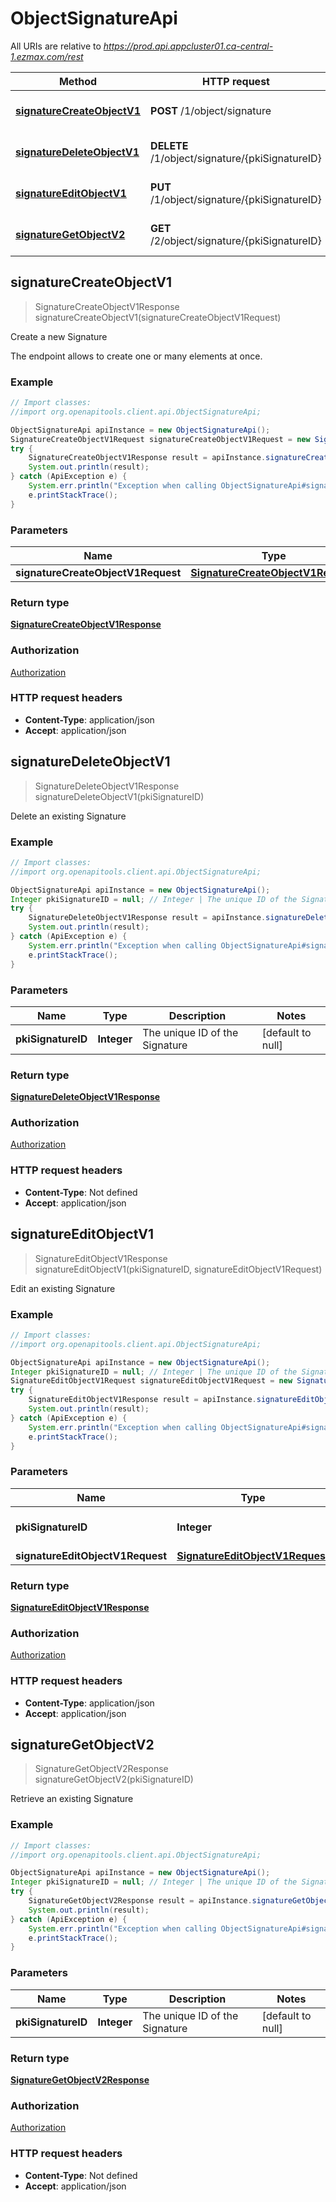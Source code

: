# ObjectSignatureApi

All URIs are relative to *https://prod.api.appcluster01.ca-central-1.ezmax.com/rest*

Method | HTTP request | Description
------------- | ------------- | -------------
[**signatureCreateObjectV1**](ObjectSignatureApi.md#signatureCreateObjectV1) | **POST** /1/object/signature | Create a new Signature
[**signatureDeleteObjectV1**](ObjectSignatureApi.md#signatureDeleteObjectV1) | **DELETE** /1/object/signature/{pkiSignatureID} | Delete an existing Signature
[**signatureEditObjectV1**](ObjectSignatureApi.md#signatureEditObjectV1) | **PUT** /1/object/signature/{pkiSignatureID} | Edit an existing Signature
[**signatureGetObjectV2**](ObjectSignatureApi.md#signatureGetObjectV2) | **GET** /2/object/signature/{pkiSignatureID} | Retrieve an existing Signature



## signatureCreateObjectV1

> SignatureCreateObjectV1Response signatureCreateObjectV1(signatureCreateObjectV1Request)

Create a new Signature

The endpoint allows to create one or many elements at once.

### Example

```java
// Import classes:
//import org.openapitools.client.api.ObjectSignatureApi;

ObjectSignatureApi apiInstance = new ObjectSignatureApi();
SignatureCreateObjectV1Request signatureCreateObjectV1Request = new SignatureCreateObjectV1Request(); // SignatureCreateObjectV1Request | 
try {
    SignatureCreateObjectV1Response result = apiInstance.signatureCreateObjectV1(signatureCreateObjectV1Request);
    System.out.println(result);
} catch (ApiException e) {
    System.err.println("Exception when calling ObjectSignatureApi#signatureCreateObjectV1");
    e.printStackTrace();
}
```

### Parameters


Name | Type | Description  | Notes
------------- | ------------- | ------------- | -------------
 **signatureCreateObjectV1Request** | [**SignatureCreateObjectV1Request**](SignatureCreateObjectV1Request.md)|  |

### Return type

[**SignatureCreateObjectV1Response**](SignatureCreateObjectV1Response.md)

### Authorization

[Authorization](../README.md#Authorization)

### HTTP request headers

- **Content-Type**: application/json
- **Accept**: application/json


## signatureDeleteObjectV1

> SignatureDeleteObjectV1Response signatureDeleteObjectV1(pkiSignatureID)

Delete an existing Signature



### Example

```java
// Import classes:
//import org.openapitools.client.api.ObjectSignatureApi;

ObjectSignatureApi apiInstance = new ObjectSignatureApi();
Integer pkiSignatureID = null; // Integer | The unique ID of the Signature
try {
    SignatureDeleteObjectV1Response result = apiInstance.signatureDeleteObjectV1(pkiSignatureID);
    System.out.println(result);
} catch (ApiException e) {
    System.err.println("Exception when calling ObjectSignatureApi#signatureDeleteObjectV1");
    e.printStackTrace();
}
```

### Parameters


Name | Type | Description  | Notes
------------- | ------------- | ------------- | -------------
 **pkiSignatureID** | **Integer**| The unique ID of the Signature | [default to null]

### Return type

[**SignatureDeleteObjectV1Response**](SignatureDeleteObjectV1Response.md)

### Authorization

[Authorization](../README.md#Authorization)

### HTTP request headers

- **Content-Type**: Not defined
- **Accept**: application/json


## signatureEditObjectV1

> SignatureEditObjectV1Response signatureEditObjectV1(pkiSignatureID, signatureEditObjectV1Request)

Edit an existing Signature



### Example

```java
// Import classes:
//import org.openapitools.client.api.ObjectSignatureApi;

ObjectSignatureApi apiInstance = new ObjectSignatureApi();
Integer pkiSignatureID = null; // Integer | The unique ID of the Signature
SignatureEditObjectV1Request signatureEditObjectV1Request = new SignatureEditObjectV1Request(); // SignatureEditObjectV1Request | 
try {
    SignatureEditObjectV1Response result = apiInstance.signatureEditObjectV1(pkiSignatureID, signatureEditObjectV1Request);
    System.out.println(result);
} catch (ApiException e) {
    System.err.println("Exception when calling ObjectSignatureApi#signatureEditObjectV1");
    e.printStackTrace();
}
```

### Parameters


Name | Type | Description  | Notes
------------- | ------------- | ------------- | -------------
 **pkiSignatureID** | **Integer**| The unique ID of the Signature | [default to null]
 **signatureEditObjectV1Request** | [**SignatureEditObjectV1Request**](SignatureEditObjectV1Request.md)|  |

### Return type

[**SignatureEditObjectV1Response**](SignatureEditObjectV1Response.md)

### Authorization

[Authorization](../README.md#Authorization)

### HTTP request headers

- **Content-Type**: application/json
- **Accept**: application/json


## signatureGetObjectV2

> SignatureGetObjectV2Response signatureGetObjectV2(pkiSignatureID)

Retrieve an existing Signature



### Example

```java
// Import classes:
//import org.openapitools.client.api.ObjectSignatureApi;

ObjectSignatureApi apiInstance = new ObjectSignatureApi();
Integer pkiSignatureID = null; // Integer | The unique ID of the Signature
try {
    SignatureGetObjectV2Response result = apiInstance.signatureGetObjectV2(pkiSignatureID);
    System.out.println(result);
} catch (ApiException e) {
    System.err.println("Exception when calling ObjectSignatureApi#signatureGetObjectV2");
    e.printStackTrace();
}
```

### Parameters


Name | Type | Description  | Notes
------------- | ------------- | ------------- | -------------
 **pkiSignatureID** | **Integer**| The unique ID of the Signature | [default to null]

### Return type

[**SignatureGetObjectV2Response**](SignatureGetObjectV2Response.md)

### Authorization

[Authorization](../README.md#Authorization)

### HTTP request headers

- **Content-Type**: Not defined
- **Accept**: application/json

